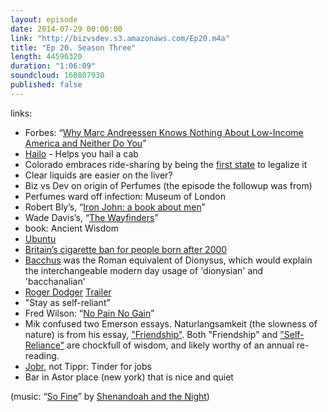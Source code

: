 ```yaml
---
layout: episode
date: 2014-07-29 00:00:00
link: "http://bizvsdev.s3.amazonaws.com/Ep20.m4a"
title: "Ep 20. Season Three"
length: 44596320
duration: "1:06:09"
soundcloud: 160807930
published: false
---
```


links:

- Forbes: “[Why Marc Andreessen Knows Nothing About Low-Income America and Neither Do You](http://www.forbes.com/sites/ciarabyrne/2014/06/30/marc-andreessen-low-income-america-yo/)”
- [Hailo](https://hailocab.com/nyc) - Helps you hail a cab
- Colorado embraces ride-sharing by being the [first state](http://www.denverpost.com/business/ci_25907057/colorado-first-authorize-lyft-and-ubers-ridesharing-services) to legalize it
- Clear liquids are easier on the liver?
- Biz vs Dev on origin of Perfumes (the episode the followup was from)
- Perfumes ward off infection: Museum of London
- Robert Bly’s, “[Iron John: a book about men](http://www.amazon.com/Iron-John-Book-About-Men/dp/0306813769)”
- Wade Davis’s, “[The Wayfinders](http://www.amazon.com/The-Wayfinders-Ancient-Matters-Lecture/dp/0887847668)”
- book: Ancient Wisdom
- [Ubuntu](http://en.wikipedia.org/wiki/Ubuntu_(philosophy))
- [Britain’s cigarette ban for people born after 2000](http://www.theguardian.com/society/2014/jun/24/cigarette-ban-british-medical-association)
- [Bacchus](http://en.wikipedia.org/wiki/Dionysus) was the Roman equivalent of Dionysus, which would explain the interchangeable modern day usage of 'dionysian' and 'bacchanalian'
- [Roger Dodger](http://en.wikipedia.org/wiki/Roger_Dodger_(film)) [Trailer](https://www.youtube.com/watch?v=2vG6nLW341U)
- "Stay as self-reliant"
- Fred Wilson: “[No Pain No Gain](http://avc.com/2014/07/no-pain-no-gain/)”
- Mik confused two Emerson essays. Naturlangsamkeit (the slowness of nature) is from his essay, ["Friendship"](http://www.emersoncentral.com/friendship.htm). Both "Friendship" and ["Self-Reliance"](http://www.emersoncentral.com/selfreliance.htm) are chockfull of wisdom, and likely worthy of an annual re-reading. 
- [Jobr](http://techcrunch.com/2014/05/05/jobr/), not Tippr: Tinder for jobs
- Bar in Astor place (new york) that is nice and quiet

(music: “[So Fine](http://shenandoahandthenight.com/track/so-fine)” by [Shenandoah and the Night](http://shenandoahandthenight.com))
